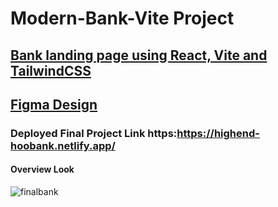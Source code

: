 # Modern-Bank-Vite Project
 ## [Bank landing page using React, Vite and TailwindCSS]()
## [Figma Design](https://www.figma.com/file/bUGIPys15E78w9bs1l4tgS/HooBank?node-id=0%3A1&t=LOtCOvKVFNY5ESoR-0)
### Deployed Final Project Link https:https://highend-hoobank.netlify.app/

#### Overview Look 
![finalbank](https://user-images.githubusercontent.com/114183358/220591226-f70334a5-b2c9-414c-bef6-935e5578b5c7.png)
